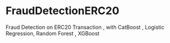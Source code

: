 # FraudDetectionERC20
Fraud Detection on ERC20 Transaction , with CatBoost , Logistic Regression, Random Forest , XGBoost
